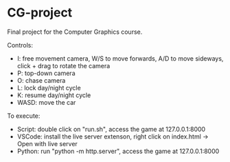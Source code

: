 # CG-project
Final project for the Computer Graphics course.

Controls:
- I: free movement camera, W/S to move forwards, A/D to move sideways, click + drag to rotate the camera
- P: top-down camera
- O: chase camera
- L: lock day/night cycle
- K: resume day/night cycle
- WASD: move the car

To execute:
- Script: double click on "run.sh", access the game at 127.0.0.1:8000
- VSCode: install the live server extenson, right click on index.html -> Open with live server
- Python: run "python -m http.server", access the game at 127.0.0.1:8000